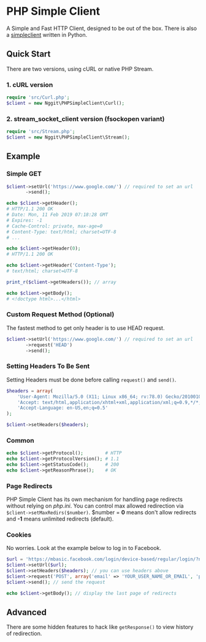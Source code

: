 # PHP Simple Client
A Simple and Fast HTTP Client, designed to be out of the box. There is also a [simpleclient](https://github.com/nggit/simpleclient) written in Python.
## Quick Start
There are two versions, using cURL or native PHP Stream.
### 1. cURL version
```php
require 'src/Curl.php';
$client = new Nggit\PHPSimpleClient\Curl();
```
### 2. stream_socket_client version (fsockopen variant)
```php
require 'src/Stream.php';
$client = new Nggit\PHPSimpleClient\Stream();
```
## Example
### Simple GET
```php
$client->setUrl('https://www.google.com/') // required to set an url
       ->send();

echo $client->getHeader();
# HTTP/1.1 200 OK
# Date: Mon, 11 Feb 2019 07:18:28 GMT
# Expires: -1
# Cache-Control: private, max-age=0
# Content-Type: text/html; charset=UTF-8
# ...

echo $client->getHeader(0);
# HTTP/1.1 200 OK

echo $client->getHeader('Content-Type');
# text/html; charset=UTF-8

print_r($client->getHeaders()); // array

echo $client->getBody();
# <!doctype html>...</html>
```
### Custom Request Method (Optional)
The fastest method to get only header is to use HEAD request.
```php
$client->setUrl('https://www.google.com/') // required to set an url
       ->request('HEAD')
       ->send();
```
### Setting Headers To Be Sent
Setting Headers must be done before calling `request()` and `send()`.
```php
$headers = array(
    'User-Agent: Mozilla/5.0 (X11; Linux x86_64; rv:78.0) Gecko/20100101 Firefox/78.0',
    'Accept: text/html,application/xhtml+xml,application/xml;q=0.9,*/*;q=0.8',
    'Accept-Language: en-US,en;q=0.5'
);

$client->setHeaders($headers);
```
### Common
```php
echo $client->getProtocol();        # HTTP
echo $client->getProtocolVersion(); # 1.1
echo $client->getStatusCode();      # 200
echo $client->getReasonPhrase();    # OK
```
### Page Redirects
PHP Simple Client has its own mechanism for handling page redirects without relying on *php.ini*.
You can control max allowed redirection via `$client->setMaxRedirs($number)`.
$number = **0** means don't allow redirects and **-1** means unlimited redirects (default).
### Cookies
No worries. Look at the example below to log in to Facebook.
```php
$url = 'https://mbasic.facebook.com/login/device-based/regular/login/?next=https%3A%2F%2Fmbasic.facebook.com%2Fmessages';
$client->setUrl($url);
$client->setHeaders($headers); // you can use headers above
$client->request('POST', array('email' => 'YOUR_USER_NAME_OR_EMAIL', 'pass' => 'YOUR_PASSWORD'));
$client->send(); // send the request

echo $client->getBody(); // display the last page of redirects
```
## Advanced
There are some hidden features to hack like `getResponse()` to view history of redirection.
